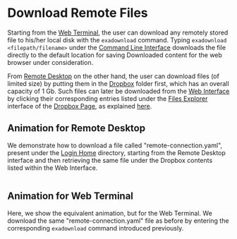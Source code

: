 # Download Remote Files

Starting from the [Web Terminal](../web-terminal.md), the user can download any remotely stored file to his/her local disk with the `exadownload` command. Typing `exadownload <filepath/filename>` under the [Command Line Interface](../../cli/overview.md) downloads the file directly to the default location for saving Downloaded content for the web browser under consideration.

From [Remote Desktop](../remote-desktop.md) on the other hand, the user can download files (of limited size) by putting them in the [Dropbox](../../data-in-objectstorage/dropbox.md) folder first, which has an overall capacity of 1 Gb. Such files can later be downloaded from the [Web Interface](../../ui/overview.md) by clicking their corresponding entries listed under the [Files Explorer](../../data-in-objectstorage/ui/explorer.md) interface of the [Dropbox Page](../../data-in-objectstorage/ui/dropbox-page.md), as explained [here](../../data-in-objectstorage/actions/download.md).

## Animation for Remote Desktop

We demonstrate how to download a file called "remote-connection.yaml", present under the [Login Home](../../infrastructure/login/directories.md) directory, starting from the Remote Desktop interface and then retrieving the same file under the Dropbox contents listed within the Web Interface.

<img data-gifffer="/images/download-rd.gif" />

## Animation for Web Terminal

Here, we show the equivalent animation, but for the Web Terminal. We download the same "remote-connection.yaml" file as before by entering the corresponding `exadownload` command introduced previously.

<img data-gifffer="/images/download-wt.gif" />
